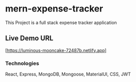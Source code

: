 # mern-expense-tracker

This Project is a full stack expense tracker application

## Live Demo URL

[https://luminous-mooncake-72487b.netlify.app]

### Technologies

React, Express, MongoDB, Mongoose, MaterialUI, CSS, JWT

